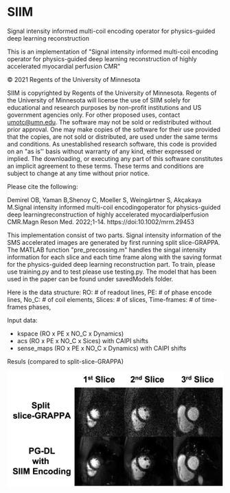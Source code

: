 # SIIM
Signal intensity informed multi-coil encoding operator for physics-guided deep learning reconstruction

This is an implementation of "Signal intensity informed multi-coil encoding operator for physics-guided deep learning reconstruction of highly accelerated myocardial perfusion CMR"

© 2021 Regents of the University of Minnesota

SIIM is copyrighted by Regents of the University of Minnesota. Regents of the University of Minnesota will license the use of SIIM solely for educational and research purposes by non-profit institutions and US government agencies only. For other proposed uses, contact umotc@umn.edu. The software may not be sold or redistributed without prior approval. One may make copies of the software for their use provided that the copies, are not sold or distributed, are used under the same terms and conditions. As unestablished research software, this code is provided on an "as is'' basis without warranty of any kind, either expressed or implied. The downloading, or executing any part of this software constitutes an implicit agreement to these terms. These terms and conditions are subject to change at any time without prior notice.

Please cite the following:

Demirel OB, Yaman B,Shenoy C, Moeller S, Weingärtner S, Akçakaya M.Signal intensity informed multi-coil encodingoperator for physics-guided deep learningreconstruction of highly accelerated myocardialperfusion CMR.Magn Reson Med. 2022;1-14. 
https://doi:10.1002/mrm.29453

This implementation consist of two parts. Signal intensity information of the SMS accelerated images are generated by first running split slice-GRAPPA. The MATLAB function "pre_precossing.m" handles the singal intensity information for each slice and each time frame along with the saving format for the physics-guided deep learning reconstruction part. To train, please use training.py and to test please use testing.py. The model that has been used in the paper can be found under savedModels folder. 

Here is the data structure:
RO:          # of readout lines,
PE:          # of phase encode lines,
No_C:        # of coil elements,
Slices:      # of slices,
Time-frames: # of time-frames phases,

Input data:
- kspace (RO x PE x NO_C x Dynamics)
- acs (RO x PE x NO_C x Sices) with CAIPI shifts
- sense_maps (RO x PE x NO_C x Dynamics) with CAIPI shifts


Resuls (compared to split-slice-GRAPPA)

![Output](images/res3.png)

 

